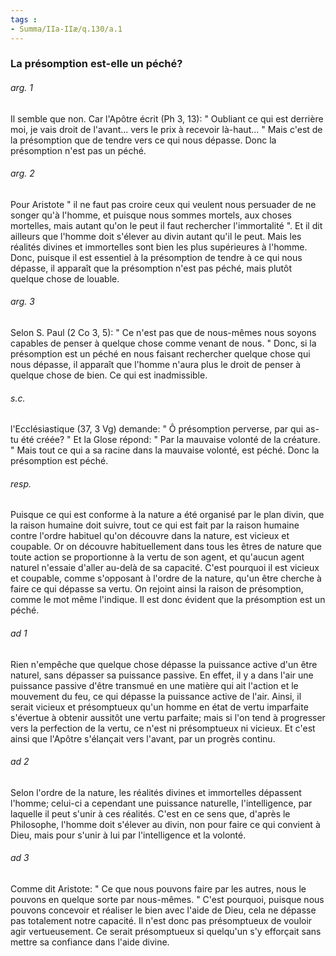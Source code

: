 ```yaml
---
tags : 
- Summa/IIa-IIæ/q.130/a.1
---
```


### La présomption est-elle un péché?

###### arg. 1
Il semble que non. Car l'Apôtre écrit (Ph 3, 13): " Oubliant ce qui est derrière moi, je vais droit de l'avant... vers le prix à recevoir là-haut... " Mais c'est de la présomption que de tendre vers ce qui nous dépasse. Donc la présomption n'est pas un péché. 

###### arg. 2
Pour Aristote " il ne faut pas croire ceux qui veulent nous persuader de ne songer qu'à l'homme, et puisque nous sommes mortels, aux choses mortelles, mais autant qu'on le peut il faut rechercher l'immortalité ". Et il dit ailleurs que l'homme doit s'élever au divin autant qu'il le peut. Mais les réalités divines et immortelles sont bien les plus supérieures à l'homme. Donc, puisque il est essentiel à la présomption de tendre à ce qui nous dépasse, il apparaît que la présomption n'est pas péché, mais plutôt quelque chose de louable. 

###### arg. 3
Selon S. Paul (2 Co 3, 5): " Ce n'est pas que de nous-mêmes nous soyons capables de penser à quelque chose comme venant de nous. " Donc, si la présomption est un péché en nous faisant rechercher quelque chose qui nous dépasse, il apparaît que l'homme n'aura plus le droit de penser à quelque chose de bien. Ce qui est inadmissible. 

###### s.c.
l'Ecclésiastique (37, 3 Vg) demande: " Ô présomption perverse, par qui as-tu été créée? " Et la Glose répond: " Par la mauvaise volonté de la créature. " Mais tout ce qui a sa racine dans la mauvaise volonté, est péché. Donc la présomption est péché. 

###### resp.
Puisque ce qui est conforme à la nature a été organisé par le plan divin, que la raison humaine doit suivre, tout ce qui est fait par la raison humaine contre l'ordre habituel qu'on découvre dans la nature, est vicieux et coupable. Or on découvre habituellement dans tous les êtres de nature que toute action se proportionne à la vertu de son agent, et qu'aucun agent naturel n'essaie d'aller au-delà de sa capacité. C'est pourquoi il est vicieux et coupable, comme s'opposant à l'ordre de la nature, qu'un être cherche à faire ce qui dépasse sa vertu. On rejoint ainsi la raison de présomption, comme le mot même l'indique. Il est donc évident que la présomption est un péché. 

###### ad 1
Rien n'empêche que quelque chose dépasse la puissance active d'un être naturel, sans dépasser sa puissance passive. En effet, il y a dans l'air une puissance passive d'être transmué en une matière qui ait l'action et le mouvement du feu, ce qui dépasse la puissance active de l'air. Ainsi, il serait vicieux et présomptueux qu'un homme en état de vertu imparfaite s'évertue à obtenir aussitôt une vertu parfaite; mais si l'on tend à progresser vers la perfection de la vertu, ce n'est ni présomptueux ni vicieux. Et c'est ainsi que l'Apôtre s'élançait vers l'avant, par un progrès continu. 

###### ad 2
Selon l'ordre de la nature, les réalités divines et immortelles dépassent l'homme; celui-ci a cependant une puissance naturelle, l'intelligence, par laquelle il peut s'unir à ces réalités. C'est en ce sens que, d'après le Philosophe, l'homme doit s'élever au divin, non pour faire ce qui convient à Dieu, mais pour s'unir à lui par l'intelligence et la volonté. 

###### ad 3
Comme dit Aristote: " Ce que nous pouvons faire par les autres, nous le pouvons en quelque sorte par nous-mêmes. " C'est pourquoi, puisque nous pouvons concevoir et réaliser le bien avec l'aide de Dieu, cela ne dépasse pas totalement notre capacité. Il n'est donc pas présomptueux de vouloir agir vertueusement. Ce serait présomptueux si quelqu'un s'y efforçait sans mettre sa confiance dans l'aide divine. 

